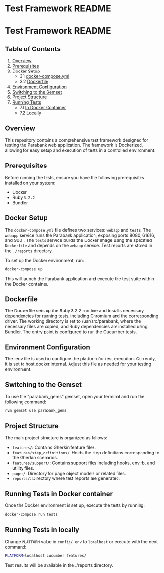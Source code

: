 # Test Framework README

# Test Framework README

## Table of Contents

1. [Overview](#overview)
2. [Prerequisites](#prerequisites)
3. [Docker Setup](#docker-setup)
    - 3.1 [docker-compose.yml](#docker-composeyml)
    - 3.2 [Dockerfile](#dockerfile)
4. [Environment Configuration](#environment-configuration)
5. [Switching to the Gemset](#switching-to-the-gemset)
6. [Project Structure](#project-structure)
7. [Running Tests](#running-tests)
    - 7.1 [In Docker Container](#running-tests-in-docker-container)
    - 7.2 [Locally](#running-tests-locally)


## Overview

This repository contains a comprehensive test framework designed for testing the Parabank web application. The framework is Dockerized, allowing for easy setup and execution of tests in a controlled environment.

## Prerequisites

Before running the tests, ensure you have the following prerequisites installed on your system:

- Docker
- Ruby `3.2.2`
- Bundler

## Docker Setup

The `docker-compose.yml` file defines two services: `webapp` and `tests`. The `webapp` service runs the Parabank application, exposing ports 8080, 61616, and 9001. The `tests` service builds the Docker image using the specified `Dockerfile` and depends on the `webapp` service. Test reports are stored in the `./reports` directory.

To set up the Docker environment, run:

```bash
docker-compose up
```
This will launch the Parabank application and execute the test suite within the Docker container.

## Dockerfile
The Dockerfile sets up the Ruby 3.2.2 runtime and installs necessary dependencies for running tests, including Chromium and the corresponding driver. The working directory is set to /usr/src/parabank, where the necessary files are copied, and Ruby dependencies are installed using Bundler. The entry point is configured to run the Cucumber tests.

## Environment Configuration
The .env file is used to configure the platform for test execution. Currently, it is set to host.docker.internal. Adjust this file as needed for your testing environment.

## Switching to the Gemset
To use the "parabank_gems" gemset, open your terminal and run the following command:

```bash
rvm gemset use parabank_gems
```

## Project Structure
The main project structure is organized as follows:

- `features/`: Contains Gherkin feature files.
- `features/step_definitions/`: Holds the step definitions corresponding to the Gherkin scenarios.
- `features/support/`: Contains support files including hooks, env.rb, and utility files.
- `pages/`: Directory for page object models or related files.
- `reports/`: Directory where test reports are generated.

## Running Tests in Docker container
Once the Docker environment is set up, execute the tests by running:

```bash
docker-compose run tests
```

## Running Tests in locally

Change `PLATFORM` value in `config/.env` to `localhost` or execute with the next command:
```bash
PLATFORM=localhost cucumber features/
```
Test results will be available in the ./reports directory.
